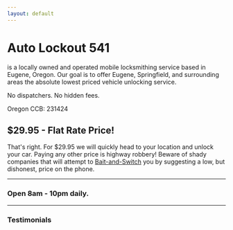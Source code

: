 ```yaml
---
layout: default
---
```

# Auto Lockout 541

is a locally owned and operated mobile locksmithing service based in Eugene, Oregon. Our goal is to offer Eugene, Springfield, and surrounding areas the absolute lowest priced vehicle unlocking service. 

No dispatchers. No hidden fees. 

Oregon CCB: 231424

## $29.95 - Flat Rate Price! 

That's right. For $29.95 we will quickly head to your location and unlock your car. Paying any other price is highway robbery! Beware of shady companies that will attempt to [Bait-and-Switch](https://en.wikipedia.org/wiki/Bait-and-switch) you by suggesting a low, but dishonest, price on the phone.

* * *

### Open 8am - 10pm daily.

* * *

### Testimonials
<div data-romw-token="38gmSJwEcnY3q4MaxI3pOilO7YarAMRzr06kDhosHCZo1rrBzb"></div>
<script>document.write('<script src="https://reviewsonmywebsite.com/js/v2/embed.js?'+Date.now()+'"></scri'+'pt>')</script> 


